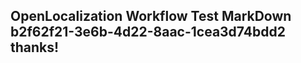 <properties
ms.topic="hero-topic"
ms.test1="hero-topic"
ms.test2="test"/>

## OpenLocalization Workflow Test MarkDown b2f62f21-3e6b-4d22-8aac-1cea3d74bdd2 thanks!
